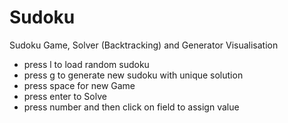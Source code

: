 # Sudoku
 Sudoku Game, Solver (Backtracking) and Generator Visualisation

* press l to load random sudoku
* press g to generate new sudoku with unique solution
* press space for new Game
* press enter to Solve
* press number and then click on field to assign value